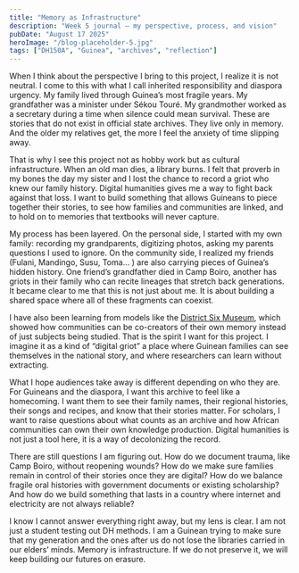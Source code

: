 ```yaml
---
title: "Memory as Infrastructure"
description: "Week 5 journal — my perspective, process, and vision"
pubDate: "August 17 2025"
heroImage: "/blog-placeholder-5.jpg"
tags: ["DH150A", "Guinea", "archives", "reflection"]
---
```


When I think about the perspective I bring to this project, I realize it is not neutral. I come to this with what I call inherited responsibility and diaspora urgency. My family lived through Guinea’s most fragile years. My grandfather was a minister under Sékou Touré. My grandmother worked as a secretary during a time when silence could mean survival. These are stories that do not exist in official state archives. They live only in memory. And the older my relatives get, the more I feel the anxiety of time slipping away.  

That is why I see this project not as hobby work but as cultural infrastructure. When an old man dies, a library burns. I felt that proverb in my bones the day my sister and I lost the chance to record a griot who knew our family history. Digital humanities gives me a way to fight back against that loss. I want to build something that allows Guineans to piece together their stories, to see how families and communities are linked, and to hold on to memories that textbooks will never capture.  

My process has been layered. On the personal side, I started with my own family: recording my grandparents, digitizing photos, asking my parents questions I used to ignore. On the community side, I realized my friends (Fulani, Mandingo, Susu, Toma... ) are also carrying pieces of Guinea’s hidden history. One friend’s grandfather died in Camp Boiro, another has griots in their family who can recite lineages that stretch back generations. It became clear to me that this is not just about me. It is about building a shared space where all of these fragments can coexist.  

I have also been learning from models like the [District Six Museum](https://www.districtsix.co.za/), which showed how communities can be co-creators of their own memory instead of just subjects being studied. That is the spirit I want for this project. I imagine it as a kind of “digital griot”  a place where Guinean families can see themselves in the national story, and where researchers can learn without extracting.  

What I hope audiences take away is different depending on who they are. For Guineans and the diaspora, I want this archive to feel like a homecoming. I want them to see their family names, their regional histories, their songs and recipes, and know that their stories matter. For scholars, I want to raise questions about what counts as an archive and how African communities can own their own knowledge production. Digital humanities is not just a tool here, it is a way of decolonizing the record.  

There are still questions I am figuring out. How do we document trauma, like Camp Boiro, without reopening wounds? How do we make sure families remain in control of their stories once they are digital? How do we balance fragile oral histories with government documents or existing scholarship? And how do we build something that lasts in a country where internet and electricity are not always reliable?  

I know I cannot answer everything right away, but my lens is clear. I am not just a student testing out DH methods. I am a Guinean trying to make sure that my generation and the ones after us do not lose the libraries carried in our elders’ minds. Memory is infrastructure. If we do not preserve it, we will keep building our futures on erasure.
